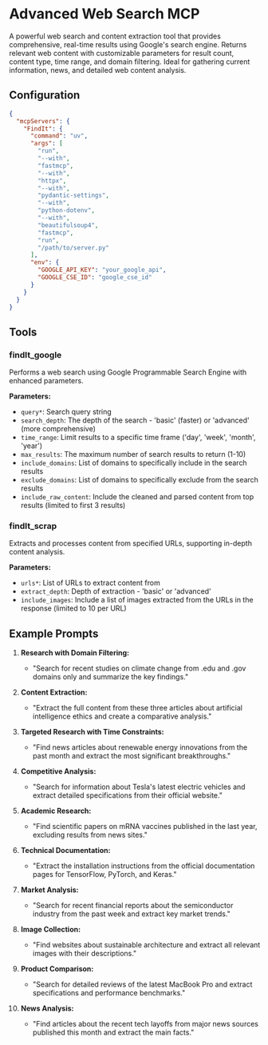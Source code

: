 # Advanced Web Search MCP

A powerful web search and content extraction tool that provides comprehensive, real-time results using Google's search engine. Returns relevant web content with customizable parameters for result count, content type, time range, and domain filtering. Ideal for gathering current information, news, and detailed web content analysis.

## Configuration

```json
{
  "mcpServers": {
    "FindIt": {
      "command": "uv",
      "args": [
        "run",
        "--with",
        "fastmcp",
        "--with",
        "httpx",
        "--with",
        "pydantic-settings",
        "--with",
        "python-dotenv",
        "--with",
        "beautifulsoup4",
        "fastmcp",
        "run",
        "/path/to/server.py"
      ],
      "env": {
        "GOOGLE_API_KEY": "your_google_api",
        "GOOGLE_CSE_ID": "google_cse_id"
      }
    }
  }
}
```

## Tools

### findIt_google

Performs a web search using Google Programmable Search Engine with enhanced parameters.

**Parameters:**
- `query*`: Search query string
- `search_depth`: The depth of the search - 'basic' (faster) or 'advanced' (more comprehensive)
- `time_range`: Limit results to a specific time frame ('day', 'week', 'month', 'year')
- `max_results`: The maximum number of search results to return (1-10)
- `include_domains`: List of domains to specifically include in the search results
- `exclude_domains`: List of domains to specifically exclude from the search results
- `include_raw_content`: Include the cleaned and parsed content from top results (limited to first 3 results)

### findIt_scrap

Extracts and processes content from specified URLs, supporting in-depth content analysis.

**Parameters:**
- `urls*`: List of URLs to extract content from
- `extract_depth`: Depth of extraction - 'basic' or 'advanced'
- `include_images`: Include a list of images extracted from the URLs in the response (limited to 10 per URL)

## Example Prompts

1. **Research with Domain Filtering:**
   - "Search for recent studies on climate change from .edu and .gov domains only and summarize the key findings."

2. **Content Extraction:**
   - "Extract the full content from these three articles about artificial intelligence ethics and create a comparative analysis."

3. **Targeted Research with Time Constraints:**
   - "Find news articles about renewable energy innovations from the past month and extract the most significant breakthroughs."

4. **Competitive Analysis:**
   - "Search for information about Tesla's latest electric vehicles and extract detailed specifications from their official website."

5. **Academic Research:**
   - "Find scientific papers on mRNA vaccines published in the last year, excluding results from news sites."

6. **Technical Documentation:**
   - "Extract the installation instructions from the official documentation pages for TensorFlow, PyTorch, and Keras."

7. **Market Analysis:**
   - "Search for recent financial reports about the semiconductor industry from the past week and extract key market trends."

8. **Image Collection:**
   - "Find websites about sustainable architecture and extract all relevant images with their descriptions."

9. **Product Comparison:**
   - "Search for detailed reviews of the latest MacBook Pro and extract specifications and performance benchmarks."

10. **News Analysis:**
    - "Find articles about the recent tech layoffs from major news sources published this month and extract the main facts."
